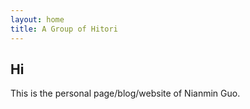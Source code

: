```yaml
---
layout: home
title: A Group of Hitori
---
```


## Hi

This is the personal page/blog/website of Nianmin Guo.